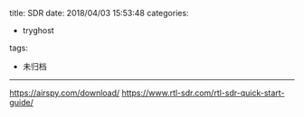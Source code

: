 title: SDR
date: 2018/04/03 15:53:48
categories:
 - tryghost

tags:
 - 未归档 



---

https://airspy.com/download/
https://www.rtl-sdr.com/rtl-sdr-quick-start-guide/



